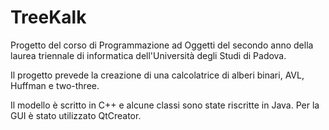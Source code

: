 # TreeKalk
Progetto del corso di Programmazione ad Oggetti del secondo anno della laurea triennale di informatica dell'Università degli Studi di Padova.

Il progetto prevede la creazione di una calcolatrice di alberi binari, AVL, Huffman e two-three.

Il modello è scritto in C++ e alcune classi sono state riscritte in Java. 
Per la GUI è stato utilizzato QtCreator.
